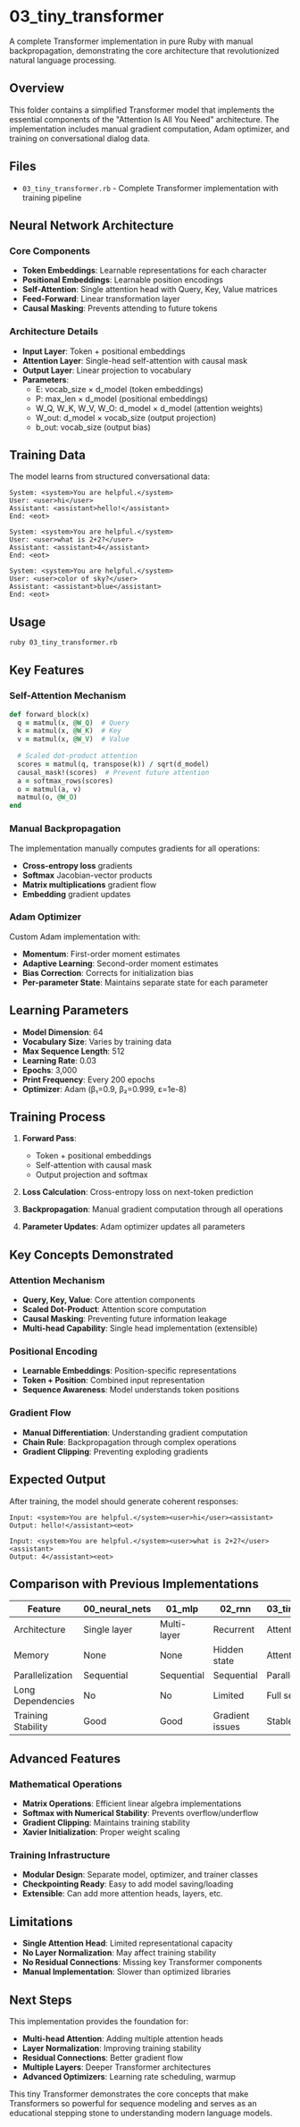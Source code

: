 # 03_tiny_transformer

A complete Transformer implementation in pure Ruby with manual backpropagation, demonstrating the core architecture that revolutionized natural language processing.

## Overview

This folder contains a simplified Transformer model that implements the essential components of the "Attention Is All You Need" architecture. The implementation includes manual gradient computation, Adam optimizer, and training on conversational dialog data.

## Files

- `03_tiny_transformer.rb` - Complete Transformer implementation with training pipeline

## Neural Network Architecture

### Core Components
- **Token Embeddings**: Learnable representations for each character
- **Positional Embeddings**: Learnable position encodings
- **Self-Attention**: Single attention head with Query, Key, Value matrices
- **Feed-Forward**: Linear transformation layer
- **Causal Masking**: Prevents attending to future tokens

### Architecture Details
- **Input Layer**: Token + positional embeddings
- **Attention Layer**: Single-head self-attention with causal mask
- **Output Layer**: Linear projection to vocabulary
- **Parameters**:
  - E: vocab_size × d_model (token embeddings)
  - P: max_len × d_model (positional embeddings)
  - W_Q, W_K, W_V, W_O: d_model × d_model (attention weights)
  - W_out: d_model × vocab_size (output projection)
  - b_out: vocab_size (output bias)

## Training Data

The model learns from structured conversational data:
```
System: <system>You are helpful.</system>
User: <user>hi</user>
Assistant: <assistant>hello!</assistant>
End: <eot>

System: <system>You are helpful.</system>
User: <user>what is 2+2?</user>
Assistant: <assistant>4</assistant>
End: <eot>

System: <system>You are helpful.</system>
User: <user>color of sky?</user>
Assistant: <assistant>blue</assistant>
End: <eot>
```

## Usage

```bash
ruby 03_tiny_transformer.rb
```

## Key Features

### Self-Attention Mechanism
```ruby
def forward_block(x)
  q = matmul(x, @W_Q)  # Query
  k = matmul(x, @W_K)  # Key
  v = matmul(x, @W_V)  # Value
  
  # Scaled dot-product attention
  scores = matmul(q, transpose(k)) / sqrt(d_model)
  causal_mask!(scores)  # Prevent future attention
  a = softmax_rows(scores)
  o = matmul(a, v)
  matmul(o, @W_O)
end
```

### Manual Backpropagation
The implementation manually computes gradients for all operations:
- **Cross-entropy loss** gradients
- **Softmax** Jacobian-vector products
- **Matrix multiplications** gradient flow
- **Embedding** gradient updates

### Adam Optimizer
Custom Adam implementation with:
- **Momentum**: First-order moment estimates
- **Adaptive Learning**: Second-order moment estimates
- **Bias Correction**: Corrects for initialization bias
- **Per-parameter State**: Maintains separate state for each parameter

## Learning Parameters

- **Model Dimension**: 64
- **Vocabulary Size**: Varies by training data
- **Max Sequence Length**: 512
- **Learning Rate**: 0.03
- **Epochs**: 3,000
- **Print Frequency**: Every 200 epochs
- **Optimizer**: Adam (β₁=0.9, β₂=0.999, ε=1e-8)

## Training Process

1. **Forward Pass**: 
   - Token + positional embeddings
   - Self-attention with causal mask
   - Output projection and softmax

2. **Loss Calculation**: Cross-entropy loss on next-token prediction

3. **Backpropagation**: Manual gradient computation through all operations

4. **Parameter Updates**: Adam optimizer updates all parameters

## Key Concepts Demonstrated

### Attention Mechanism
- **Query, Key, Value**: Core attention components
- **Scaled Dot-Product**: Attention score computation
- **Causal Masking**: Preventing future information leakage
- **Multi-head Capability**: Single head implementation (extensible)

### Positional Encoding
- **Learnable Embeddings**: Position-specific representations
- **Token + Position**: Combined input representation
- **Sequence Awareness**: Model understands token positions

### Gradient Flow
- **Manual Differentiation**: Understanding gradient computation
- **Chain Rule**: Backpropagation through complex operations
- **Gradient Clipping**: Preventing exploding gradients

## Expected Output

After training, the model should generate coherent responses:
```
Input: <system>You are helpful.</system><user>hi</user><assistant>
Output: hello!</assistant><eot>

Input: <system>You are helpful.</system><user>what is 2+2?</user><assistant>
Output: 4</assistant><eot>
```

## Comparison with Previous Implementations

| Feature | 00_neural_nets | 01_mlp | 02_rnn | 03_tiny_transformer |
|---------|----------------|--------|--------|-------------------|
| Architecture | Single layer | Multi-layer | Recurrent | Attention-based |
| Memory | None | None | Hidden state | Attention weights |
| Parallelization | Sequential | Sequential | Sequential | Parallel |
| Long Dependencies | No | No | Limited | Full sequence |
| Training Stability | Good | Good | Gradient issues | Stable |

## Advanced Features

### Mathematical Operations
- **Matrix Operations**: Efficient linear algebra implementations
- **Softmax with Numerical Stability**: Prevents overflow/underflow
- **Gradient Clipping**: Maintains training stability
- **Xavier Initialization**: Proper weight scaling

### Training Infrastructure
- **Modular Design**: Separate model, optimizer, and trainer classes
- **Checkpointing Ready**: Easy to add model saving/loading
- **Extensible**: Can add more attention heads, layers, etc.

## Limitations

- **Single Attention Head**: Limited representational capacity
- **No Layer Normalization**: May affect training stability
- **No Residual Connections**: Missing key Transformer components
- **Manual Implementation**: Slower than optimized libraries

## Next Steps

This implementation provides the foundation for:
- **Multi-head Attention**: Adding multiple attention heads
- **Layer Normalization**: Improving training stability
- **Residual Connections**: Better gradient flow
- **Multiple Layers**: Deeper Transformer architectures
- **Advanced Optimizers**: Learning rate scheduling, warmup

This tiny Transformer demonstrates the core concepts that make Transformers so powerful for sequence modeling and serves as an educational stepping stone to understanding modern language models.
